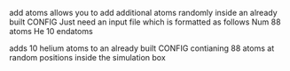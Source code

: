 add atoms allows you to add additional atoms randomly inside an already built CONFIG
Just need an input file
which is formatted as follows
Num 88
atoms
He  10
endatoms

adds 10 helium atoms to an already built CONFIG contianing 88 atoms at random positions inside the simulation box


